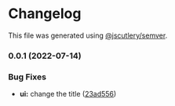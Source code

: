 # Changelog

This file was generated using [@jscutlery/semver](https://github.com/jscutlery/semver).

### 0.0.1 (2022-07-14)


### Bug Fixes

* **ui:** change the title ([23ad556](https://github.com/domirs/nx-test/commit/23ad556d7447f5af4e4b04408690dbfa996d1625))
